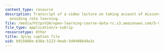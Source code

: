 ```yaml
---
content_type: resource
description: Transcript of a video lecture on taking account of misconceptions and
  avoiding rote learning.
file: /media/https%3A/open-learning-course-data-rc.s3.amazonaws.com/5-95j-teaching-college-level-science-and-engineering-spring-2009/b915088e638a51239eab5d0408b49a3c_etbY4_d3peg.vtt
file_type: application/x-subrip
resourcetype: Other
title: 3play caption file
uid: b915088e-638a-5123-9eab-5d0408b49a3c
---
```

